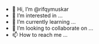 - 👋 Hi, I’m @rifqymuskar
- 👀 I’m interested in ...
- 🌱 I’m currently learning ...
- 💞️ I’m looking to collaborate on ...
- 📫 How to reach me ...

<!---
rifqymuskar/rifqymuskar is a ✨ special ✨ repository because its `README.md` (this file) appears on your GitHub profile.
You can click the Preview link to take a look at your changes.
--->
